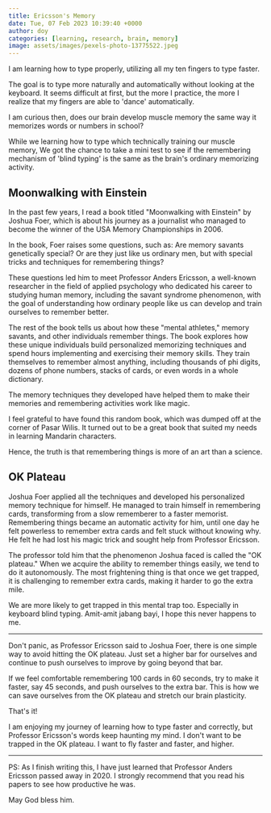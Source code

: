```yaml
---
title: Ericsson's Memory
date: Tue, 07 Feb 2023 10:39:40 +0000
author: doy
categories: [learning, research, brain, memory]
image: assets/images/pexels-photo-13775522.jpeg
---
```


I am learning how to type properly, utilizing all my ten fingers to type faster. 

The goal is to type more naturally and automatically without looking at the keyboard. It seems difficult at first, but the more I practice, the more I realize that my fingers are able to 'dance' automatically.

I am curious then, does our brain develop muscle memory the same way it memorizes words or numbers in school?

While we learning how to type which technically training our muscle memory, We got the chance to take a mini test to see if the remembering mechanism of 'blind typing' is the same as the brain's ordinary memorizing activity.

## **Moonwalking with Einstein**

In the past few years, I read a book titled "Moonwalking with Einstein" by Joshua Foer, which is about his journey as a journalist who managed to become the winner of the USA Memory Championships in 2006.

In the book, Foer raises some questions, such as: Are memory savants genetically special? Or are they just like us ordinary men, but with special tricks and techniques for remembering things?

These questions led him to meet Professor Anders Ericsson, a well-known researcher in the field of applied psychology who dedicated his career to studying human memory, including the savant syndrome phenomenon, with the goal of understanding how ordinary people like us can develop and train ourselves to remember better.

The rest of the book tells us about how these "mental athletes," memory savants, and other individuals remember things. The book explores how these unique individuals build personalized memorizing techniques and spend hours implementing and exercising their memory skills. They train themselves to remember almost anything, including thousands of phi digits, dozens of phone numbers, stacks of cards, or even words in a whole dictionary.

The memory techniques they developed have helped them to make their memories and remembering activities work like magic.

I feel grateful to have found this random book, which was dumped off at the corner of Pasar Wilis. It turned out to be a great book that suited my needs in learning Mandarin characters.

Hence, the truth is that remembering things is more of an art than a science.

## **OK Plateau**

Joshua Foer applied all the techniques and developed his personalized memory technique for himself. He managed to train himself in remembering cards, transforming from a slow rememberer to a faster memorist. Remembering things became an automatic activity for him, until one day he felt powerless to remember extra cards and felt stuck without knowing why. He felt he had lost his magic trick and sought help from Professor Ericsson.

The professor told him that the phenomenon Joshua faced is called the "OK plateau." When we acquire the ability to remember things easily, we tend to do it autonomously. The most frightening thing is that once we get trapped, it is challenging to remember extra cards, making it harder to go the extra mile.

We are more likely to get trapped in this mental trap too. Especially in keyboard blind typing. Amit-amit jabang bayi, I hope this never happens to me.

* * *

Don't panic, as Professor Ericsson said to Joshua Foer, there is one simple way to avoid hitting the OK plateau. Just set a higher bar for ourselves and continue to push ourselves to improve by going beyond that bar.

If we feel comfortable remembering 100 cards in 60 seconds, try to make it faster, say 45 seconds, and push ourselves to the extra bar. This is how we can save ourselves from the OK plateau and stretch our brain plasticity.

That's it!

I am enjoying my journey of learning how to type faster and correctly, but Professor Ericsson's words keep haunting my mind. I don't want to be trapped in the OK plateau. I want to fly faster and faster, and higher.

* * *

PS: As I finish writing this, I have just learned that Professor Anders Ericsson passed away in 2020. I strongly recommend that you read his papers to see how productive he was. 

May God bless him.
